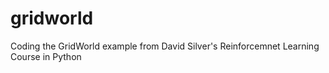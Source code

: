 # gridworld
Coding the GridWorld example from David Silver's Reinforcemnet Learning Course in Python
